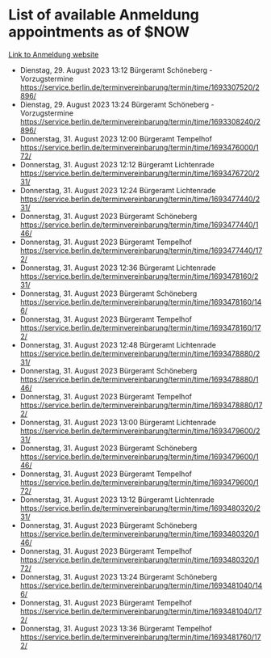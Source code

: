 # List of available Anmeldung appointments as of $NOW
[Link to Anmeldung website](https://service.berlin.de/terminvereinbarung/termin/tag.php?termin=1&anliegen[]=120686&dienstleisterlist=122210,122217,327316,122219,327312,122227,327314,122231,327346,122243,327348,122254,122252,329742,122260,329745,122262,329748,122271,327278,122273,327274,122277,327276,330436,122280,327294,122282,327290,122284,327292,122291,327270,122285,327266,122286,327264,122296,327268,150230,329760,122297,327286,122294,327284,122312,329763,122314,329775,122304,327330,122311,327334,122309,327332,317869,122281,327352,122279,329772,122283,122276,327324,122274,327326,122267,329766,122246,327318,122251,327320,122257,327322,122208,327298,122226,327300&herkunft=http%3A%2F%2Fservice.berlin.de%2Fdienstleistung%2F120686%2F)
- Dienstag, 29. August 2023 13:12 Bürgeramt Schöneberg - Vorzugstermine https://service.berlin.de/terminvereinbarung/termin/time/1693307520/2896/
- Dienstag, 29. August 2023 13:24 Bürgeramt Schöneberg - Vorzugstermine https://service.berlin.de/terminvereinbarung/termin/time/1693308240/2896/
- Donnerstag, 31. August 2023 12:00 Bürgeramt Tempelhof https://service.berlin.de/terminvereinbarung/termin/time/1693476000/172/
- Donnerstag, 31. August 2023 12:12 Bürgeramt Lichtenrade https://service.berlin.de/terminvereinbarung/termin/time/1693476720/231/
- Donnerstag, 31. August 2023 12:24 Bürgeramt Lichtenrade https://service.berlin.de/terminvereinbarung/termin/time/1693477440/231/
- Donnerstag, 31. August 2023  Bürgeramt Schöneberg https://service.berlin.de/terminvereinbarung/termin/time/1693477440/146/
- Donnerstag, 31. August 2023  Bürgeramt Tempelhof https://service.berlin.de/terminvereinbarung/termin/time/1693477440/172/
- Donnerstag, 31. August 2023 12:36 Bürgeramt Lichtenrade https://service.berlin.de/terminvereinbarung/termin/time/1693478160/231/
- Donnerstag, 31. August 2023  Bürgeramt Schöneberg https://service.berlin.de/terminvereinbarung/termin/time/1693478160/146/
- Donnerstag, 31. August 2023  Bürgeramt Tempelhof https://service.berlin.de/terminvereinbarung/termin/time/1693478160/172/
- Donnerstag, 31. August 2023 12:48 Bürgeramt Lichtenrade https://service.berlin.de/terminvereinbarung/termin/time/1693478880/231/
- Donnerstag, 31. August 2023  Bürgeramt Schöneberg https://service.berlin.de/terminvereinbarung/termin/time/1693478880/146/
- Donnerstag, 31. August 2023  Bürgeramt Tempelhof https://service.berlin.de/terminvereinbarung/termin/time/1693478880/172/
- Donnerstag, 31. August 2023 13:00 Bürgeramt Lichtenrade https://service.berlin.de/terminvereinbarung/termin/time/1693479600/231/
- Donnerstag, 31. August 2023  Bürgeramt Schöneberg https://service.berlin.de/terminvereinbarung/termin/time/1693479600/146/
- Donnerstag, 31. August 2023  Bürgeramt Tempelhof https://service.berlin.de/terminvereinbarung/termin/time/1693479600/172/
- Donnerstag, 31. August 2023 13:12 Bürgeramt Lichtenrade https://service.berlin.de/terminvereinbarung/termin/time/1693480320/231/
- Donnerstag, 31. August 2023  Bürgeramt Schöneberg https://service.berlin.de/terminvereinbarung/termin/time/1693480320/146/
- Donnerstag, 31. August 2023  Bürgeramt Tempelhof https://service.berlin.de/terminvereinbarung/termin/time/1693480320/172/
- Donnerstag, 31. August 2023 13:24 Bürgeramt Schöneberg https://service.berlin.de/terminvereinbarung/termin/time/1693481040/146/
- Donnerstag, 31. August 2023  Bürgeramt Tempelhof https://service.berlin.de/terminvereinbarung/termin/time/1693481040/172/
- Donnerstag, 31. August 2023 13:36 Bürgeramt Tempelhof https://service.berlin.de/terminvereinbarung/termin/time/1693481760/172/
